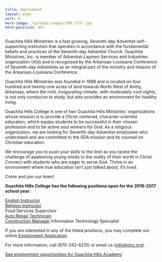 ```yaml
---
title: Employment
layout: page
sort: 6
hero-image: /uploads/images/IMG_3737.jpg
hero-position: 45%
---
```

Ouachita Hills Ministries is a fast growing, Seventh-day Adventist self-supporting institution
that operates in accordance with the fundamental beliefs and practices of the Seventh-day
Adventist Church. Ouachita Ministries, Inc. is member of Adventist-Laymen Services and
Industries organization (ASI) and is recognized by the Arkansas-Louisiana Conference of
Seventh-day Adventists as an integral part of the ministry and mission of the Arkansas-Louisiana
Conference.

Ouachita Hills Ministries was founded in 1988 and is located on four hundred and twenty-one
acres of land towards North West of Amity, Arkansas, where the mild, invigorating climate,
with moderately cool nights, is not only conducive to study, but also provides an environment
for healthy living.

Ouachita Hills College is one of two Ouachita Hills Ministries’ organizations whose mission
is to provide a Christ-centered, character-oriented education, which equips students to be
successful in their chosen profession and to be active soul winners for God. As a religious
organization, we are looking for Seventh-day Adventist employees who understand and are
committed to the SDA mission and its counsel on Christian education.

We encourage you to push your skills to the limit as you tackle the challenge of awakening
young minds to the reality of their worth in Christ. Connect with students who are eager
to serve God. Thrive in an environment where true education isn’t just talked about, it’s
lived.

Come and join our team!

**Ouachita Hills College has the following positions open for the 2016-2017 school year:**  

[English Instructor](/uploads/documents/JSEnglishInstructor.pdf)  
[Religion Instructor](/uploads/documents/JSReligionInstructor.pdf)   
Food Services Supervisor  
[Auto Repair Technician](/uploads/documents/JSAutoRepair.pdf)  
[Construction Manager](/uploads/documents/JSConstrMgr.pdf)
Information Technology Specialist 

 If you are interested in any of the listed positions, you may complete our online [Employment Application](http://www.surveymoz.com/s/VFKEU/)

 For more information, call (870-342-6210) or email us (info@ohc.org).

 [See employment opportunities for Ouachita Hills Academy](http://www.ouachitahills.org/pages/academy/employment.html)
